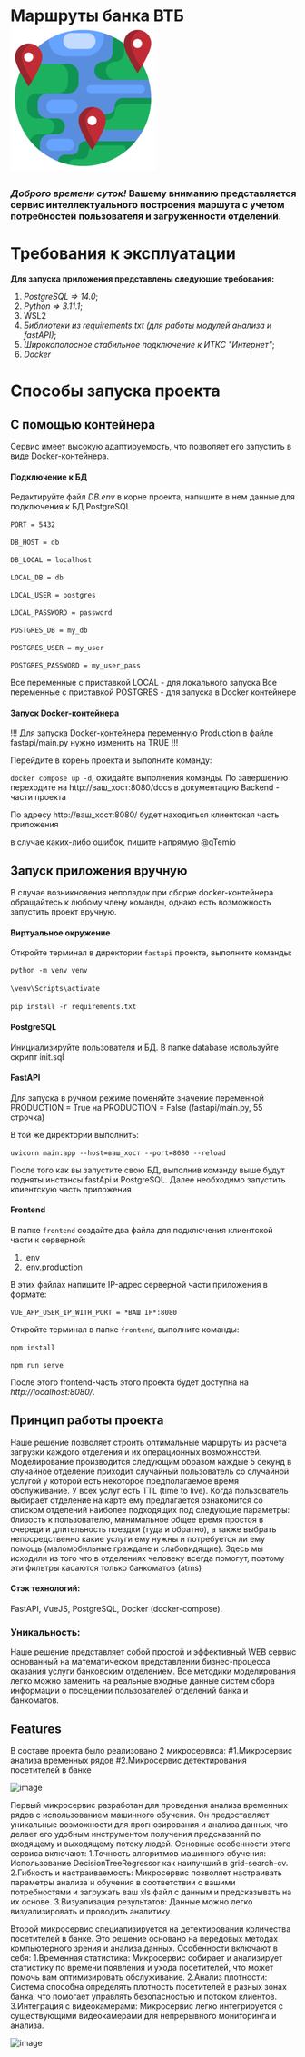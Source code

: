 # Маршруты банка ВТБ ![Логотип проекта](icona.png)

  ### *Доброго времени суток!* **Вашему вниманию** представляется сервис интеллектуального построения маршута с учетом потребностей пользователя и загруженности отделений. ###

# Требования к эксплуатации
**Для запуска приложения представлены следующие требования:**
1) *PostgreSQL => 14.0*;
2) *Python => 3.11.1*;
3) WSL2
4) *Библиотеки из requirements.txt (для работы модулей анализа и fastAPI)*;
5) *Широкополосное стабильное подключение к ИТКС "Интернет"*;
6) *Docker* 

# Способы запуска проекта
## С помощью контейнера
  Сервис имеет высокую адаптируемость, что позволяет его запустить в виде Docker-контейнера.
#### Подключение к БД
  Редактируйте файл *DB.env* в корне проекта, напишите в нем данные для подключения к БД PostgreSQL

`PORT = 5432`

`DB_HOST = db`

`DB_LOCAL = localhost`

`LOCAL_DB = db`

`LOCAL_USER = postgres`

`LOCAL_PASSWORD = password`

`POSTGRES_DB = my_db`

`POSTGRES_USER = my_user`

`POSTGRES_PASSWORD = my_user_pass`

  Все переменные с приставкой LOCAL - для локального запуска
  Все переменные с приставкой POSTGRES - для запуска в Docker контейнере

#### Запуск Docker-контейнера
  !!! Для запуска Docker-контейнера переменную Production в файле fastapi/main.py нужно изменить на TRUE !!!

  Перейдите в корень проекта и выполните команду:
  
  `docker compose up -d`, ожидайте выполнения команды. По завершению переходите на http://ваш_хост:8080/docs в документацию Backend - части проекта

  По адресу http://ваш_хост:8080/ будет находиться клиентская часть приложения

  в случае каких-либо ошибок, пишите напрямую @qTemio
  
## Запуск приложения вручную
  В случае возникновения неполадок при сборке docker-контейнера обращайтесь к любому члену команды, однако есть возможность запустить проект вручную.

#### Виртуальное окружение

Откройте терминал в директории `fastapi` проекта, выполните команды:

```
python -m venv venv

\venv\Scripts\activate

pip install -r requirements.txt
```

#### PostgreSQL

Инициализируйте пользователя и БД.
В папке database используйте скрипт init.sql 

#### FastAPI

Для запуска в ручном режиме поменяйте значение переменной PRODUCTION = True на PRODUCTION = False (fastapi/main.py, 55 строчка)

В той же директории выполнить:

`uvicorn main:app --host=ваш_хост --port=8080 --reload`

После того как вы запустите свою БД, выполнив команду выше будут подняты инстансы fastApi и PostgreSQL. Далее необходимо запустить клиентскую часть приложения

#### Frontend
В папке `frontend` создайте два файла для подключения клиентской части к серверной:

1) .env
2) .env.production
   
В этих файлах напишите IP-адрес серверной части приложения в формате:

`VUE_APP_USER_IP_WITH_PORT = *ВАШ IP*:8080`

Откройте терминал в папке `frontend`, выполните команды:

`npm install`

`npm run serve`

После этого frontend-часть этого проекта будет доступна на *http://localhost:8080/*.

## Принцип работы проекта
Наше решение позволяет строить оптимальные маршруты из расчета загрузки каждого отделения и их операционных возможностей. Моделирование производится следующим образом каждые 5 секунд в случайное отделение приходит случайный пользователь со случайной услугой у которой есть некоторое предполагаемое время обслуживание. У всех услуг есть TTL (time to live). Когда пользователь выбирает отделение на карте ему предлагается ознакомится со списком отделений наиболее подходящих под следующие параметры: близость к пользователю, минимальное общее время простоя в очереди и длительность поездки (туда и обратно), а также выбрать непосредственно какие услуги ему нужны и потребуется ли ему помощь (маломобильные граждане и слабовидящие). Здесь мы исходили из того что в отделениях человеку всегда помогут, поэтому эти фильтры касаются только банкоматов (atms)

#### Стэк технологий:

FastAPI, VueJS, PostgreSQL, Docker (docker-compose).

### Уникальность:

Наше решение представляет собой простой и эффективный WEB сервис основанный на математическом представлении бизнес-процесса оказания услуги банковским отделением. Все методики моделирования легко можно заменить на реальные входные данные систем сбора информации о посещении пользователей отделений банка и банкоматов.

## Features
В составе проекта было реализовано 2 микросервиса:
#1.Микросервис анализа временных рядов
#2.Микросервис детектирования посетителей в банке

![image](https://github.com/K-Team-Coders/MoreTech5.0/assets/80591614/a6bc30d3-905c-4d33-898a-378e0548a7e5)

Первый микросервис разработан для проведения анализа временных рядов с использованием машинного обучения. Он предоставляет уникальные возможности для прогнозирования и анализа данных, что делает его удобным инструментом получения предсказаний по входящему и выходящему потоку людей. Основные особенности этого сервиса включают:
  1.Точность алгоритмов машинного обучения: Использование DecisionTreeRegressor как наилучший в grid-search-cv.
  2.Гибкость и настраиваемость: Микросервис позволяет настраивать параметры анализа и обучения в соответствии с вашими потребностями и загружать ваш xls файл с данным и предсказывать на их основе.
  3.Визуализация результатов: Данные можно легко визуализировать и проводить аналитику.

Второй микросервис специализируется на детектировании количества посетителей в банке. Это решение основано на передовых методах компьютерного зрения и анализа данных. Особенности включают в себя:
  1.Временная статистика: Микросервис собирает и анализирует статистику по времени появления и ухода посетителей, что может помочь вам оптимизировать обслуживание.
  2.Анализ плотности: Система способна определять плотность посетителей в разных зонах банка, что помогает управлять безопасностью и потоком клиентов.
  3.Интеграция с видеокамерами: Микросервис легко интегрируется с существующими видеокамерами для непрерывного мониторинга и анализа.
  
  ![image](https://github.com/K-Team-Coders/MoreTech5.0/assets/80591614/4649e627-a9a9-47a4-a7dc-6076f006c3f7)

